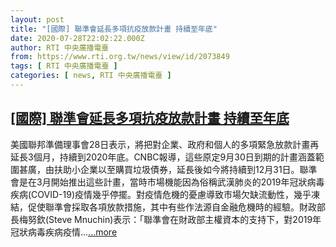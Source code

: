 ```yaml
---
layout: post
title: "[國際] 聯準會延長多項抗疫放款計畫 持續至年底"
date: 2020-07-28T22:02:22.000Z
author: RTI 中央廣播電臺
from: https://www.rti.org.tw/news/view/id/2073849
tags: [ RTI 中央廣播電臺 ]
categories: [ news, RTI 中央廣播電臺 ]
---
```

<!--1595973742000-->
[[國際] 聯準會延長多項抗疫放款計畫 持續至年底](https://www.rti.org.tw/news/view/id/2073849)
------

<div>
美國聯邦準備理事會28日表示，將把對企業、政府和個人的多項緊急放款計畫再延長3個月，持續到2020年底。CNBC報導，這些原定9月30日到期的計畫涵蓋範圍甚廣，由扶助小企業以至購買垃圾債券，延長後如今將持續到12月31日。聯準會是在3月開始推出這些計畫，當時市場機能因為俗稱武漢肺炎的2019年冠狀病毒疾病(COVID-19)疫情幾乎停擺。對疫情危機的憂慮導致市場欠缺流動性，幾乎凍結，促使聯準會採取各項放款措施，其中有些作法源自金融危機時的經驗。財政部長梅努欽(Steve Mnuchin)表示：「聯準會在財政部主權資本的支持下，對2019年冠狀病毒疾病疫情...<a target="_blank" href="https://www.rti.org.tw/news/view/id/2073849">...more</a>
</div>
